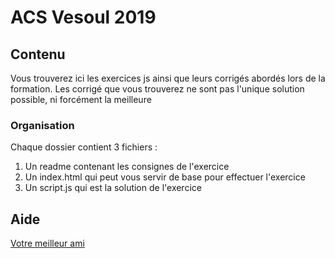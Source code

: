 # ACS Vesoul 2019


## Contenu
Vous trouverez ici les exercices js ainsi que leurs corrigés abordés lors de la formation.
Les corrigé que vous trouverez ne sont pas l'unique solution possible, ni forcément la meilleure

### Organisation
Chaque dossier contient 3 fichiers :

 1. Un readme contenant les consignes de l'exercice
 2. Un index.html qui peut vous servir de base pour effectuer l'exercice
 3. Un script.js qui est la solution de l'exercice

## Aide

[Votre meilleur ami](https://www.google.fr/)
